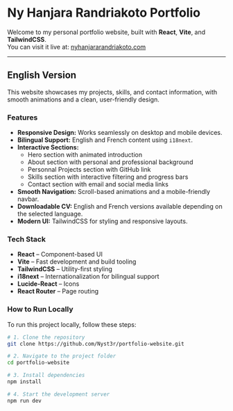 # Ny Hanjara Randriakoto Portfolio

Welcome to my personal portfolio website, built with **React**, **Vite**, and **TailwindCSS**.  
You can visit it live at: [nyhanjararandriakoto.com](https://nyhanjararandriakoto.com)

---

## English Version

This website showcases my projects, skills, and contact information, with smooth animations and a clean, user-friendly design.

### Features

- **Responsive Design:** Works seamlessly on desktop and mobile devices.
- **Bilingual Support:** English and French content using `i18next`.
- **Interactive Sections:** 
  - Hero section with animated introduction
  - About section with personal and professional background
  - Personnal Projects section with GitHub link
  - Skills section with interactive filtering and progress bars
  - Contact section with email and social media links
- **Smooth Navigation:** Scroll-based animations and a mobile-friendly navbar.
- **Downloadable CV:** English and French versions available depending on the selected language.
- **Modern UI:** TailwindCSS for styling and responsive layouts.

### Tech Stack

- **React** – Component-based UI
- **Vite** – Fast development and build tooling
- **TailwindCSS** – Utility-first styling
- **i18next** – Internationalization for bilingual support
- **Lucide-React** – Icons
- **React Router** – Page routing

### How to Run Locally

To run this project locally, follow these steps:

```bash
# 1. Clone the repository
git clone https://github.com/Nyst3r/portfolio-website.git

# 2. Navigate to the project folder
cd portfolio-website

# 3. Install dependencies
npm install

# 4. Start the development server
npm run dev
